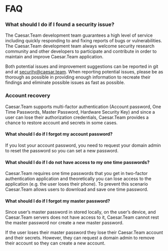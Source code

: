 # FAQ

### **What should I do if I found a security issue?**

The Caesar.Team development team guarantees a high level of service including quickly responding to and fixing reports of bugs or vulnerabilities. The Caesar.Team development team always welcome security research community and other developers to participate and contribute in order to maintain and improve Caesar.Team application.

Both potential issues and improvement suggestions can be reported in git and at [security@caesar.team](mailto:security@caesar.team). When reporting potential issues, please be as thorough as possible in providing enough information to recreate their findings and eliminate possible issues as fast as possible.

### Account recovery

Caesar.Team supports multi-factor authentication \(Account password, One Time Passwords, Master Password, Hardware Security Key\) and since a user can lose their authorization credentials, Caesar.Team provides a chance to restore account and secrets in some cases.

#### What should I do if I forgot my account password?

If you lost your account password, you need to request your domain admin to reset the password so you can set a new password.

#### What should I do if I do not have access to my one time passwords?

Caesar.Team requires one time passwords that you get in two-factor authentication application and theoretically you can lose access to the application \(e.g. the user loses their phone\). To prevent this scenario Caesar.Team allows users to download and save one time password.

#### What should I do if I forgot my master password?

Since user’s master password in stored locally, on the user’s device, and Caesar.Team servers does not have access to it, Caesar.Team cannot rest the master password nor create a new master password.

If the user loses their master password they lose their Caesar.Team account and their secrets. However, they can request a domain admin to remove their account so they can create a new account.


